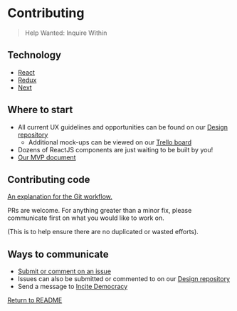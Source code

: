 # Contributing

> Help Wanted: Inquire Within

## Technology

- [React](https://facebook.github.io/react/)
- [Redux](http://redux.js.org/)
- [Next](https://zeit.co/blog/next)

## Where to start

- All current UX guidelines and opportunities can be found on our [Design repository](https://github.com/ResistanceCalendar/design/issues)
  - Additional mock-ups can be viewed on our [Trello board](https://trello.com/b/GoYDw1UZ/rc-mvp-ux)
- Dozens of ReactJS components are just waiting to be built by you!
- [Our MVP document](https://docs.google.com/document/d/1XGZmkcMDXteGJqf9dL0KY7_OUEmkIVleN7OAgWDWM2o/edit#heading=h.1p4vckokrgmv)

## Contributing code

[An explanation for the Git workflow.](https://gist.github.com/celsom3/0168a96128c940a369f41f91f41b92bc)

PRs are welcome.  For anything greater than a minor fix, please communicate first on what you would like to work on.  

(This is to help ensure there are no duplicated or wasted efforts).

## Ways to communicate

- [Submit or comment on an issue](https://github.com/ResistanceCalendar/resistance-calendar-frontend/issues)
- Issues can also be submitted or commented to on our [Design repository](https://github.com/ResistanceCalendar/design/issues)
- Send a message to [Incite Democracy](https://github.com/InciteDemocracy)

[Return to README](README.md)
